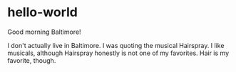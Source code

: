 # hello-world
Good morning Baltimore!

I don't actually live in Baltimore. I was quoting the musical Hairspray.
I like musicals, although Hairspray honestly is not one of my favorites.
Hair is my favorite, though.
